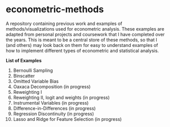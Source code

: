 # econometric-methods

A repository containing previous work and examples of methods/visualizations used for econometric analysis. These examples are adapted from personal projects and coursework that I have completed over the years. This is meant to be a central store of these methods, so that I (and others) may look back on them for easy to understand examples of how to implement different types of econometric and statistical analysis.

**List of Examples** 
1. Bernoulli Sampling 
2. Binscatter
3. Omitted Variable Bias
4. Oaxaca Decomposition (in progress)
5. Reweighting I 
6. Reweighting II, logit and weights (in progress)
7. Instrumental Variables (in progress) 
8. Difference-in-Differences (in progress) 
9. Regression Discontinuity (in progress) 
10. Lasso and Ridge for Feature Selection (in progress) 
